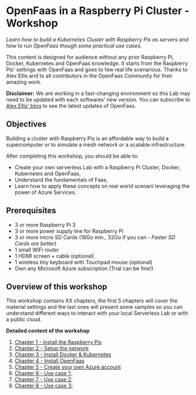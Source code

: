 OpenFaas in a Raspberry Pi Cluster - Workshop
=============================================

_Learn how to build a Kubernetes Cluster with Raspberry Pis as servers and how
to run OpenFaas though some practical use cases._

This content is designed for audience without any prior Raspberry Pi, Docker,
Kubernetes and OpenFaas knowledge.
It starts from the Raspberry Pis' settings with OpenFaas and goes to few real
life scenarious.
Thanks to Alex Ellis and to all contributors in the OpenFaas Community for their
amazing work.

**Disclaimer:**
We are working in a fast-changing environment so this Lab may need to be updated
with each softwares' new version.
You can subscribe to [Alex Ellis' blog](https://www.alexellis.io) to see the
latest updates of OpenFaas.

Objectives
----------

Building a cluster with Raspberry Pis is an affordable way to build a
supercomputer or to simulate a mesh network or a scalable infrastructure.

After completing this workshop, you should be able to:

* Create your own serverless Lab with a Raspberry Pi Cluster, Docker, Kubernetes
  and OpenFaas,
* Understand the fundamentals of Faas,
* Learn how to apply these concepts on real world scenarii leveraging
  the power of Azure Services.

Prerequisites
-------------

* 3 or more Raspberry Pi 3
* 3 or more power supply line for Raspberry Pi
* 3 or more micro SD Cards
  (16Go min., 32Go if you can - _Faster SD Cards are better_)
* 1 small WiFi router
* 1 HDMI screen + cable (optional)
* 1 wireless tiny keyboard with Touchpad mouse (optional)
* Own any Microsoft Azure subscription (Trial can be fine!)

Overview of this workshop
-------------------------

This workshop contains XX chapters, the first 5 chapters will cover the material
settings and the last ones will present some samples so you can understand
different ways to interact with your local Serverless Lab or with a public cloud.

**Detailed content of the workshop**

1. [Chapter 1 - Install the Raspberry Pis](https://github.com/estelle-a/ServerlessConf2018-Workshop-OpenFaas/blob/master/01-Raspberry-Pis.md)
2. [Chapter 2 - Setup the network](https://github.com/estelle-a/ServerlessConf2018-Workshop-OpenFaas/blob/master/02-Setup-network.md)
3. [Chapter 3 - Install Docker & Kubernetes](https://github.com/estelle-a/ServerlessConf2018-Workshop-OpenFaas/blob/master/03-Docker-Kubernetes-Installation.md)
4. [Chapter 4 - Install OpenFaas](https://github.com/estelle-a/ServerlessConf2018-Workshop-OpenFaas/blob/master/04-OpenFaas-Installation.md)
5. [Chapter 5 - Create your own Azure account]()
6. [Chapter 6 - Use case 1:]()
7. [Chapter 7 - Use case 2:]()
8. [Chapter 8 - Use case 3:]()
